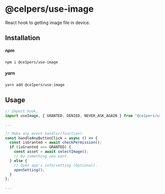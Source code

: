 # @celpers/use-image

React hook to getting image file in device.

## Installation

##### npm

`npm i @ce1pers/use-image`

##### yarn

`yarn add @ce1pers/use-image`

## Usage

```javascript
// Import hook.
import useImage, { GRANTED, DENIED, NEVER_ASK_AGAIN } from "@ce1pers/use-image";

...

// Make any event handler(function).
const handleAnyButtonClick = async () => {
  const isGranted = await checkPermission();
  if (isGranted === GRANTED) {
    const asset = await selectImage();
    // Do something you want.
  } else {
    // Open app's info/setting (Optional).
    openSetting();
  }
};

...
```
